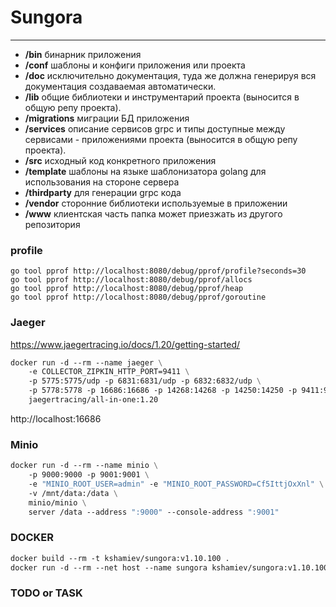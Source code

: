 # Sungora
---

- **/bin**
  бинарник приложения
- **/conf**
  шаблоны и конфиги приложения или проекта
- **/doc**
  исключительно документация, туда же должна генерируя вся документация создаваемая автоматически.
- **/lib**
  общие библиотеки и инструментарий проекта (выносится в общую репу проекта).
- **/migrations**
  миграции БД приложения
- **/services**
  описание сервисов grpc и типы доступные между сервисами - приложениями проекта (выносится в общую репу проекта).
- **/src**
  исходный код конкретного приложения
- **/template**
  шаблоны на языке шаблонизатора golang для использования на стороне сервера
- **/thirdparty**
  для генерации grpc кода
- **/vendor**
  сторонние библиотеки используемые в приложении
- **/www**
  клиентская часть папка может приезжать из другого репозитория

### profile

    go tool pprof http://localhost:8080/debug/pprof/profile?seconds=30
    go tool pprof http://localhost:8080/debug/pprof/allocs
    go tool pprof http://localhost:8080/debug/pprof/heap
    go tool pprof http://localhost:8080/debug/pprof/goroutine

### Jaeger

https://www.jaegertracing.io/docs/1.20/getting-started/

```dockerfile
docker run -d --rm --name jaeger \
    -e COLLECTOR_ZIPKIN_HTTP_PORT=9411 \
    -p 5775:5775/udp -p 6831:6831/udp -p 6832:6832/udp \
    -p 5778:5778 -p 16686:16686 -p 14268:14268 -p 14250:14250 -p 9411:9411 \
    jaegertracing/all-in-one:1.20
```

http://localhost:16686

### Minio

```dockerfile
docker run -d --rm --name minio \
    -p 9000:9000 -p 9001:9001 \
    -e "MINIO_ROOT_USER=admin" -e "MINIO_ROOT_PASSWORD=Cf5IttjOxXnl" \
    -v /mnt/data:/data \
    minio/minio \
    server /data --address ":9000" --console-address ":9001"
```

### DOCKER

```dockerfile
docker build --rm -t kshamiev/sungora:v1.10.100 .
docker run -d --rm --net host --name sungora kshamiev/sungora:v1.10.100
```

### TODO or TASK
